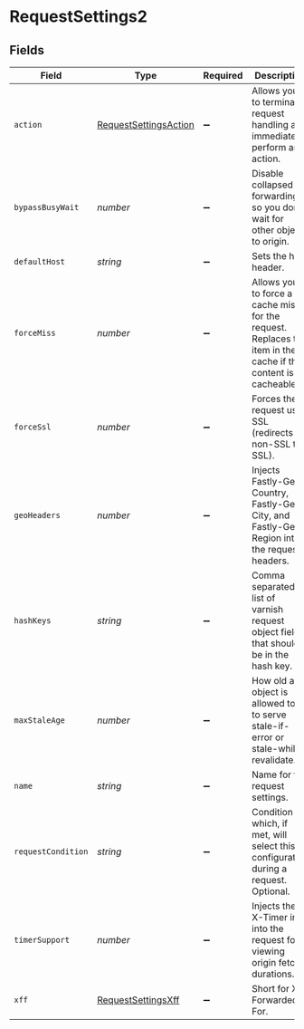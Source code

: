# RequestSettings2


## Fields

| Field                                                                                                         | Type                                                                                                          | Required                                                                                                      | Description                                                                                                   | Example                                                                                                       |
| ------------------------------------------------------------------------------------------------------------- | ------------------------------------------------------------------------------------------------------------- | ------------------------------------------------------------------------------------------------------------- | ------------------------------------------------------------------------------------------------------------- | ------------------------------------------------------------------------------------------------------------- |
| `action`                                                                                                      | [RequestSettingsAction](../../models/shared/requestsettingsaction.md)                                         | :heavy_minus_sign:                                                                                            | Allows you to terminate request handling and immediately perform an action.                                   |                                                                                                               |
| `bypassBusyWait`                                                                                              | *number*                                                                                                      | :heavy_minus_sign:                                                                                            | Disable collapsed forwarding, so you don't wait for other objects to origin.                                  |                                                                                                               |
| `defaultHost`                                                                                                 | *string*                                                                                                      | :heavy_minus_sign:                                                                                            | Sets the host header.                                                                                         |                                                                                                               |
| `forceMiss`                                                                                                   | *number*                                                                                                      | :heavy_minus_sign:                                                                                            | Allows you to force a cache miss for the request. Replaces the item in the cache if the content is cacheable. |                                                                                                               |
| `forceSsl`                                                                                                    | *number*                                                                                                      | :heavy_minus_sign:                                                                                            | Forces the request use SSL (redirects a non-SSL to SSL).                                                      |                                                                                                               |
| `geoHeaders`                                                                                                  | *number*                                                                                                      | :heavy_minus_sign:                                                                                            | Injects Fastly-Geo-Country, Fastly-Geo-City, and Fastly-Geo-Region into the request headers.                  |                                                                                                               |
| `hashKeys`                                                                                                    | *string*                                                                                                      | :heavy_minus_sign:                                                                                            | Comma separated list of varnish request object fields that should be in the hash key.                         |                                                                                                               |
| `maxStaleAge`                                                                                                 | *number*                                                                                                      | :heavy_minus_sign:                                                                                            | How old an object is allowed to be to serve stale-if-error or stale-while-revalidate.                         |                                                                                                               |
| `name`                                                                                                        | *string*                                                                                                      | :heavy_minus_sign:                                                                                            | Name for the request settings.                                                                                | test-request-setting                                                                                          |
| `requestCondition`                                                                                            | *string*                                                                                                      | :heavy_minus_sign:                                                                                            | Condition which, if met, will select this configuration during a request. Optional.                           | null                                                                                                          |
| `timerSupport`                                                                                                | *number*                                                                                                      | :heavy_minus_sign:                                                                                            | Injects the X-Timer info into the request for viewing origin fetch durations.                                 |                                                                                                               |
| `xff`                                                                                                         | [RequestSettingsXff](../../models/shared/requestsettingsxff.md)                                               | :heavy_minus_sign:                                                                                            | Short for X-Forwarded-For.                                                                                    |                                                                                                               |